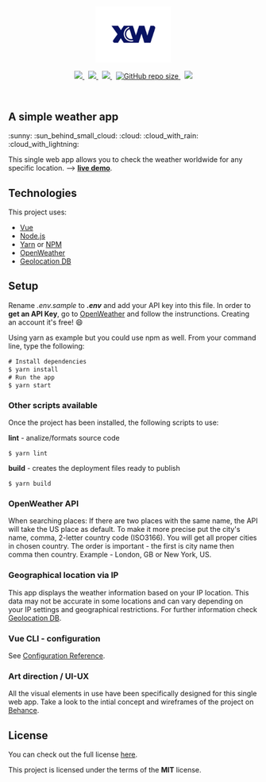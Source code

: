 

<p align="center"><img alt="logo" width="30%" height="20%" src="https://github.com/Greenvahn/xweather/blob/master/xweather-github.jpg?raw=true"></p>

<p align="center">
  <a href="https://x-weather-app.web.app/" target="_blank">
    <img src="https://img.shields.io/website?up_message=online&url=https%3A%2F%2Fx-weather-app.web.app%2F?style=for-the-badge">
  </a>
  &nbsp
  <a href="https://img.shields.io/github/license/Greenvahn/xweather" target="_blank">
    <img src="https://img.shields.io/github/license/Greenvahn/xweather">
  </a>  
  &nbsp
  <a href="https://github.com/Greenvahn/xweather/actions" target="_blank">
    <img src="https://img.shields.io/github/workflow/status/Greenvahn/xweather/Xweather">
  </a>
  &nbsp
  <a href="https://img.shields.io/github/repo-size/Greenvahn/xweather" target="_blank">
    <img alt="GitHub repo size" src="https://img.shields.io/github/repo-size/Greenvahn/xweather">
  </a>
  &nbsp
  <a href="https://twitter.com/Greenvahn" target="_blank">
    <img src="https://img.shields.io/twitter/url?style=social&url=https%3A%2F%2Ftwitter.com%2FGreenvahn">
  </a>
</p>
<br>
<h2> A simple weather app </h2>
<p>:sunny: :sun_behind_small_cloud: :cloud: :cloud_with_rain: :cloud_with_lightning:</p>

This single web app allows you to check the weather worldwide for any specific location. --> **[live demo](https://x-weather-app.web.app/)**.



## Technologies
This project uses:
* [Vue](https://v3.vuejs.org/)
* [Node.js](https://nodejs.org/en/download/)
* [Yarn](https://classic.yarnpkg.com/en/) or [NPM](https://www.npmjs.com/)
* [OpenWeather](https://openweathermap.org/)
* [Geolocation DB](https://geolocation-db.com/)

## Setup 
Rename _.env.sample_ to **_.env_** and add your API key into this file. In order to **get an API Key**, go to [OpenWeather](https://openweathermap.org/) and follow the instrunctions. Creating an account it's free! :smile:

Using yarn as example but you could use npm as well. From your command line, type the following:
```
# Install dependencies
$ yarn install
# Run the app
$ yarn start
```


### Other scripts available
Once the project has been installed, the following scripts to use:

**lint** - analize/formats source code
```
$ yarn lint
```
**build** - creates the deployment files ready to publish
```
$ yarn build
```

### OpenWeather API
When searching places: If there are two places with the same name, the API will take the US place as default. To make it more precise put the city's name, comma, 2-letter country code (ISO3166). You will get all proper cities in chosen country. The order is important - the first is city name then comma then country. Example - London, GB or New York, US.

### Geographical location via IP
This app displays the weather information based on your IP location. This data may not be accurate in some locations and can vary depending on your IP settings and geographical restrictions. For further information check [Geolocation DB](https://geolocation-db.com/documentation).

### Vue CLI - configuration
See [Configuration Reference](https://cli.vuejs.org/config/).

### Art direction / UI-UX
All the visual elements in use have been specifically designed for this single web app. Take a look to the intial concept and wireframes of the project on [Behance](https://www.behance.net/gallery/103830659/XWeather?tracking_source=for_you_feed_user_published).

## License
You can check out the full license [here](https://github.com/Greenvahn/xweather/blob/master/LICENSE).

This project is licensed under the terms of the **MIT** license.
